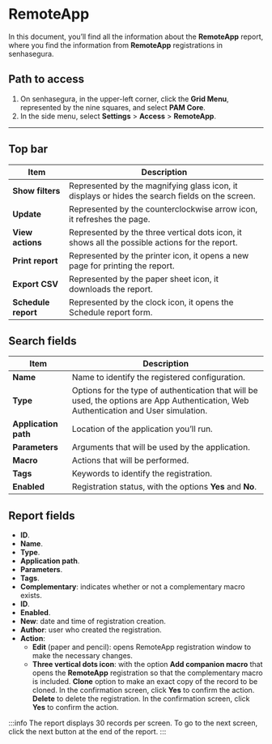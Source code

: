 # RemoteApp

In this document, you’ll find all the information about the **RemoteApp** report, where you find the information from **RemoteApp** registrations in senhasegura.

## Path to access

1. On senhasegura, in the upper-left corner, click the **Grid Menu**, represented by the nine squares, and select **PAM Core**.
2. In the side menu, select **Settings** > **Access** > **RemoteApp**.

---
## Top bar
**Item**|**Description**
|---|---|
**Show filters**|Represented by the magnifying glass icon, it displays or hides the search fields on the screen.
**Update**|Represented by the counterclockwise arrow icon, it refreshes the page.
**View actions**|Represented by the three vertical dots icon, it shows all the possible actions for the report.
**Print report**|Represented by the printer icon, it opens a new page for printing the report.
**Export CSV**|Represented by the paper sheet icon, it downloads the report.
**Schedule report**|Represented by the clock icon, it opens the Schedule report form.

## Search fields
| **Item**| **Description**|
|---|---|
| **Name**| Name to identify the registered configuration.|
| **Type**| Options for the type of authentication that will be used, the options are App Authentication, Web Authentication and User simulation. |
| **Application path**| Location of the application you’ll run.|
| **Parameters**| Arguments that will be used by the application.|
| **Macro**| Actions that will be performed.|
| **Tags**| Keywords to identify the registration.|
| **Enabled**| Registration status, with the options **Yes** and **No**.|


## Report fields

* **ID**.
* **Name**.
* **Type**.
* **Application path**.
* **Parameters**.
* **Tags**.
* **Complementary**: indicates whether or not a complementary macro exists.
* **ID**.
* **Enabled**.
* **New**: date and time of registration creation.
* **Author**: user who created the registration.
* **Action**:
    * **Edit** (paper and pencil): opens RemoteApp registration window to make the necessary changes.
    * **Three vertical dots icon**: with the option **Add companion macro** that opens the **RemoteApp** registration so that the complementary macro is included. **Clone** option to make an exact copy of the record to be cloned. In the confirmation screen, click **Yes** to confirm the action. **Delete** to delete the registration. In the confirmation screen, click **Yes** to confirm the action.



 :::info
The report displays 30 records per screen. To go to the next screen, click the next button at the end of the report.
:::

